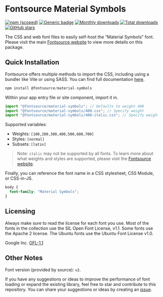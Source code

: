 # Fontsource Material Symbols

[![npm (scoped)](https://img.shields.io/npm/v/@fontsource/material-symbols?color=brightgreen)](https://www.npmjs.com/package/@fontsource/material-symbols) [![Generic badge](https://img.shields.io/badge/fontsource-passing-brightgreen)](https://github.com/fontsource/fontsource) [![Monthly downloads](https://badgen.net/npm/dm/@fontsource/material-symbols)](https://github.com/fontsource/fontsource) [![Total downloads](https://badgen.net/npm/dt/@fontsource/material-symbols)](https://github.com/fontsource/fontsource) [![GitHub stars](https://img.shields.io/github/stars/fontsource/fontsource.svg?style=social&label=Star)](https://github.com/fontsource/fontsource/stargazers)

The CSS and web font files to easily self-host the “Material Symbols” font. Please visit the main [Fontsource website](https://fontsource.org/fonts/material-symbols) to view more details on this package.

## Quick Installation

Fontsource offers multiple methods to import the CSS, including using a bundler like Vite or using SASS. You can find full documentation [here](https://fontsource.org/docs/getting-started/introduction).

```javascript
npm install @fontsource/material-symbols
```

Within your app entry file or site component, import it in.

```javascript
import "@fontsource/material-symbols"; // Defaults to weight 400
import "@fontsource/material-symbols/400.css"; // Specify weight
import "@fontsource/material-symbols/400-italic.css"; // Specify weight and style
```

Supported variables:
- Weights: `[100,200,300,400,500,600,700]`
- Styles: `[normal]`
- Subsets: `[latin]`

> Note: `italic` may not be supported by all fonts. To learn more about what weights and styles are supported, please visit the [Fontsource website](https://fontsource.org/fonts/material-symbols).

Finally, you can reference the font name in a CSS stylesheet, CSS Module, or CSS-in-JS.

```css
body {
  font-family: "Material Symbols";
}
```

## Licensing
Always make sure to read the license for each font you use. Most of the fonts in the collection use the SIL Open Font License, v1.1. Some fonts use the Apache 2 license. The Ubuntu fonts use the Ubuntu Font License v1.0.

Google Inc.
[OFL-1.1](http://scripts.sil.org/OFL)

## Other Notes
Font version (provided by source): `v2`.

If you have any suggestions or ideas to improve the performance of font loading or expand the existing library, feel free to star and contribute to this repository. You can share your suggestions or ideas by creating an [issue](https://github.com/fontsource/fontsource/issues).